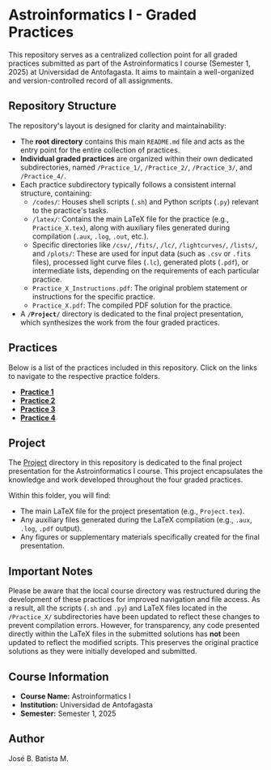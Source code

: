 # Astroinformatics I - Graded Practices

This repository serves as a centralized collection point for all graded practices submitted as part of the Astroinformatics I course (Semester 1, 2025) at Universidad de Antofagasta. It aims to maintain a well-organized and version-controlled record of all assignments.

## Repository Structure

The repository's layout is designed for clarity and maintainability:

* The **root directory** contains this main `README.md` file and acts as the entry point for the entire collection of practices.
* **Individual graded practices** are organized within their own dedicated subdirectories, named `/Practice_1/`, `/Practice_2/`, `/Practice_3/`, and `/Practice_4/`.
* Each practice subdirectory typically follows a consistent internal structure, containing:
    * `/codes/`: Houses shell scripts (`.sh`) and Python scripts (`.py`) relevant to the practice's tasks.
    * `/latex/`: Contains the main LaTeX file for the practice (e.g., `Practice_X.tex`), along with auxiliary files generated during compilation (`.aux`, `.log`, `.out`, etc.).
    * Specific directories like `/csv/`, `/fits/`, `/lc/`, `/lightcurves/`, `/lists/`, and `/plots/`: These are used for input data (such as `.csv` or `.fits` files), processed light curve files (`.lc`), generated plots (`.pdf`), or intermediate lists, depending on the requirements of each particular practice.
    * `Practice_X_Instructions.pdf`: The original problem statement or instructions for the specific practice.
    * `Practice_X.pdf`: The compiled PDF solution for the practice.
* A **`/Project/`** directory is dedicated to the final project presentation, which synthesizes the work from the four graded practices.  

## Practices

Below is a list of the practices included in this repository. Click on the links to navigate to the respective practice folders.

* [**Practice 1**](Practice_1)
* [**Practice 2**](Practice_2)
* [**Practice 3**](Practice_3)
* [**Practice 4**](Practice_4)

## Project

The [Project](Project) directory in this repository is dedicated to the final project presentation for the Astroinformatics I course. This project encapsulates the knowledge and work developed throughout the four graded practices.

Within this folder, you will find:
* The main LaTeX file for the project presentation (e.g., `Project.tex`).
* Any auxiliary files generated during the LaTeX compilation (e.g., `.aux`, `.log`, `.pdf` output).
* Any figures or supplementary materials specifically created for the final presentation.

## Important Notes

Please be aware that the local course directory was restructured during the development of these practices for improved navigation and file access. As a result, all the scripts (`.sh` and `.py`) and LaTeX files located in the `/Practice_X/` subdirectories have been updated to reflect these changes to prevent compilation errors. However, for transparency, any code presented directly within the LaTeX files in the submitted solutions has **not** been updated to reflect the modified scripts. This preserves the original practice solutions as they were initially developed and submitted.

## Course Information

* **Course Name:** Astroinformatics I
* **Institution:** Universidad de Antofagasta
* **Semester:** Semester 1, 2025

## Author

José B. Batista M.
